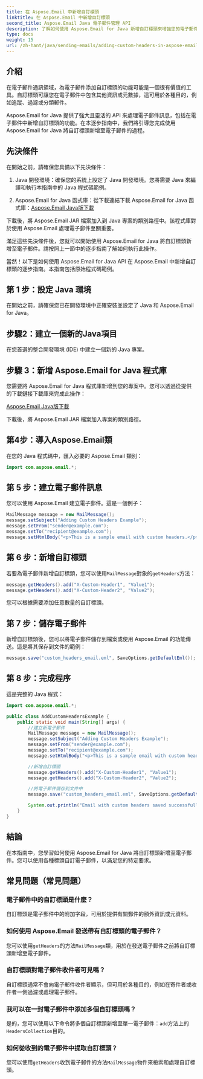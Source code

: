 ```yaml
---
title: 在 Aspose.Email 中新增自訂標頭
linktitle: 在 Aspose.Email 中新增自訂標頭
second_title: Aspose.Email Java 電子郵件管理 API
description: 了解如何使用 Aspose.Email for Java 新增自訂標頭來增強您的電子郵件。改進電子郵件元資料和組織。
type: docs
weight: 15
url: /zh-hant/java/sending-emails/adding-custom-headers-in-aspose-email/
---
```


## 介紹

在電子郵件通訊領域，為電子郵件添加自訂標頭的功能可能是一個很有價值的工具。自訂標頭可讓您在電子郵件中包含其他資訊或元數據，這可用於各種目的，例如追蹤、過濾或分類郵件。

Aspose.Email for Java 提供了強大且靈活的 API 來處理電子郵件訊息，包括在電子郵件中新增自訂標頭的功能。在本逐步指南中，我們將引導您完成使用 Aspose.Email for Java 將自訂標頭新增至電子郵件的過程。

## 先決條件

在開始之前，請確保您具備以下先決條件：

1. Java 開發環境：確保您的系統上設定了 Java 開發環境。您將需要 Java 來編譯和執行本指南中的 Java 程式碼範例。

2.  Aspose.Email for Java 函式庫：從下載連結下載 Aspose.Email for Java 函式庫：[Aspose.Email Java版下載](https://releases.aspose.com/email/java/)

   下載後，將 Aspose.Email JAR 檔案加入到 Java 專案的類別路徑中。該程式庫對於使用 Aspose.Email 處理電子郵件至關重要。

滿足這些先決條件後，您就可以開始使用 Aspose.Email for Java 將自訂標頭新增至電子郵件。請按照上一節中的逐步指南了解如何執行此操作。

當然！以下是如何使用 Aspose.Email for Java API 在 Aspose.Email 中新增自訂標頭的逐步指南。本指南包括原始程式碼範例。

## 第 1 步：設定 Java 環境

在開始之前，請確保您已在開發環境中正確安裝並設定了 Java 和 Aspose.Email for Java。

## 步驟2：建立一個新的Java項目

在您首選的整合開發環境 (IDE) 中建立一個新的 Java 專案。

## 步驟 3：新增 Aspose.Email for Java 程式庫

您需要將 Aspose.Email for Java 程式庫新增到您的專案中。您可以透過從提供的下載鏈接下載庫來完成此操作：

[Aspose.Email Java版下載](https://releases.aspose.com/email/java/)

下載後，將 Aspose.Email JAR 檔案加入專案的類別路徑。

## 第4步：導入Aspose.Email類

在您的 Java 程式碼中，匯入必要的 Aspose.Email 類別：

```java
import com.aspose.email.*;
```

## 第 5 步：建立電子郵件訊息

您可以使用 Aspose.Email 建立電子郵件。這是一個例子：

```java
MailMessage message = new MailMessage();
message.setSubject("Adding Custom Headers Example");
message.setFrom("sender@example.com");
message.setTo("recipient@example.com");
message.setHtmlBody("<p>This is a sample email with custom headers.</p>");
```

## 第 6 步：新增自訂標頭

若要為電子郵件新增自訂標頭，您可以使用`MailMessage`對象的`getHeaders`方法：

```java
message.getHeaders().add("X-Custom-Header1", "Value1");
message.getHeaders().add("X-Custom-Header2", "Value2");
```

您可以根據需要添加任意數量的自訂標頭。

## 第 7 步：儲存電子郵件

新增自訂標頭後，您可以將電子郵件儲存到檔案或使用 Aspose.Email 的功能傳送。這是將其保存到文件的範例：

```java
message.save("custom_headers_email.eml", SaveOptions.getDefaultEml());
```

## 第 8 步：完成程序

這是完整的 Java 程式：

```java
import com.aspose.email.*;

public class AddCustomHeadersExample {
    public static void main(String[] args) {
        //建立新電子郵件
        MailMessage message = new MailMessage();
        message.setSubject("Adding Custom Headers Example");
        message.setFrom("sender@example.com");
        message.setTo("recipient@example.com");
        message.setHtmlBody("<p>This is a sample email with custom headers.</p>");

        //新增自訂標頭
        message.getHeaders().add("X-Custom-Header1", "Value1");
        message.getHeaders().add("X-Custom-Header2", "Value2");

        //將電子郵件儲存到文件中
        message.save("custom_headers_email.eml", SaveOptions.getDefaultEml());

        System.out.println("Email with custom headers saved successfully.");
    }
}
```

## 結論

在本指南中，您學習如何使用 Aspose.Email for Java 將自訂標頭新增至電子郵件。您可以使用各種標頭自訂電子郵件，以滿足您的特定要求。


## 常見問題（常見問題）

### 電子郵件中的自訂標頭是什麼？
   自訂標頭是電子郵件中的附加字段，可用於提供有關郵件的額外資訊或元資料。

### 如何使用 Aspose.Email 發送帶有自訂標頭的電子郵件？
   您可以使用`getHeaders`的方法`MailMessage`類，用於在發送電子郵件之前將自訂標頭新增至電子郵件。

### 自訂標頭對電子郵件收件者可見嗎？
   自訂標頭通常不會向電子郵件收件者顯示，但可用於各種目的，例如在寄件者或收件者一側過濾或處理電子郵件。

### 我可以在一封電子郵件中添加多個自訂標頭嗎？
   是的，您可以使用以下命令將多個自訂標頭新增至單一電子郵件：`add`方法上的`HeadersCollection`目的。

### 如何從收到的電子郵件中提取自訂標頭？
   您可以使用`getHeaders`收到電子郵件的方法`MailMessage`物件來檢索和處理自訂標頭。